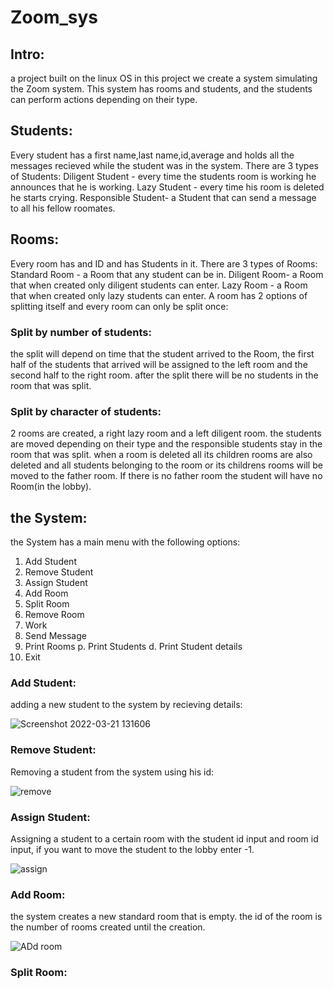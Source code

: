 # Zoom_sys
## Intro:
a project built on the linux OS
in this project we create a system simulating the Zoom system. This system has rooms and students, and the students can perform actions depending on their type.
## Students:
Every student has a first name,last name,id,average and holds all the messages recieved while the student was in the system.
There are 3 types of Students:
Diligent Student - every time the students room is working he announces that he is working.
Lazy Student - every time his room is deleted he starts crying.
Responsible Student- a Student that can send a message to all his fellow roomates.
## Rooms:
Every room has and ID and has Students in it.
There are 3 types of Rooms:
Standard Room - a Room that any student can be in.
Diligent Room- a Room that when created only diligent students can enter.
Lazy Room - a Room that when created only lazy students can enter.
A room has 2 options of splitting itself and every room can only be split once:
### Split by number of students:
the split will depend on time that the student arrived to the Room, the first half of the students that arrived will be assigned
to the left room and the second half to the right room. after the split there will be no students in the room that was split.
### Split by character of students:
2 rooms are created, a right lazy room and a left diligent room. the students are moved depending on their type and the responsible
students stay in the room that was split.
when a room is deleted all its children rooms are also deleted and all students belonging to the room or its childrens rooms will be moved to the father room. If there is no father room the student will have no Room(in the lobby).
## the System:
the System has a main menu with the following options:
1. Add Student
2. Remove Student
3. Assign Student
4. Add Room
5. Split Room
6. Remove Room
7. Work
8. Send Message
9. Print Rooms
p. Print Students
d. Print Student details
0. Exit
 
### Add Student:
adding a new student to the system by recieving details:

![Screenshot 2022-03-21 131606](https://user-images.githubusercontent.com/81911093/159250584-600d4030-0790-45b0-88e5-1d601e454fc4.png)

### Remove Student:
Removing a student from the system using his id:

![remove](https://user-images.githubusercontent.com/81911093/159250990-4abaeab0-aaea-44d7-814f-94016bd9eede.png)

### Assign Student:
Assigning a student to a certain room with the student id input and room id input, if you want to move the student to the lobby
enter -1.

![assign](https://user-images.githubusercontent.com/81911093/159251266-ccd21dc2-60a7-4020-b6a8-78201d0be6df.png)

### Add Room:
the system creates a new standard room that is empty. the id of the room is the number of rooms created until the creation.

![ADd room](https://user-images.githubusercontent.com/81911093/159251801-af266347-b123-4a15-81cc-5379112a56c0.png)


### Split Room:
